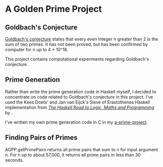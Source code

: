 A Golden Prime Project
======================

Goldbach's Conjecture
---------------------
[Goldbach's conjecture](http://en.wikipedia.org/wiki/Goldbach's_conjecture) states that every even integer n greater than 2 is the sum of two primes.  It has not been proved, but has been confirmed by computer for n up to 4 × 10^18.


This project contains computational experiments regarding Goldbach's conjecture.

Prime Generation
----------------
Rather than write the prime generation code in Haskell myself, I decided to concentrate on code related to Goldbach's conjecture in this project.  I've used the Kees Doets' and Jan van Eijck's Sieve of Erastothenes Haskell implementation from [*The Haskell Road to Logic, Maths and Programming*](http://homepages.cwi.nl/~jve/HR/#Home) by .

I've written my own prime generation code in C in my [a-prime-project](https://github.com/paul-reiners/a-prime-project/blob/master/prime.c).


Finding Pairs of Primes
-----------------------
AGPP.getPrimePairs returns all prime pairs that sum to n for input argument n.  For n up to about 57,000, it returns all prime pairs in less than 30 seconds.
